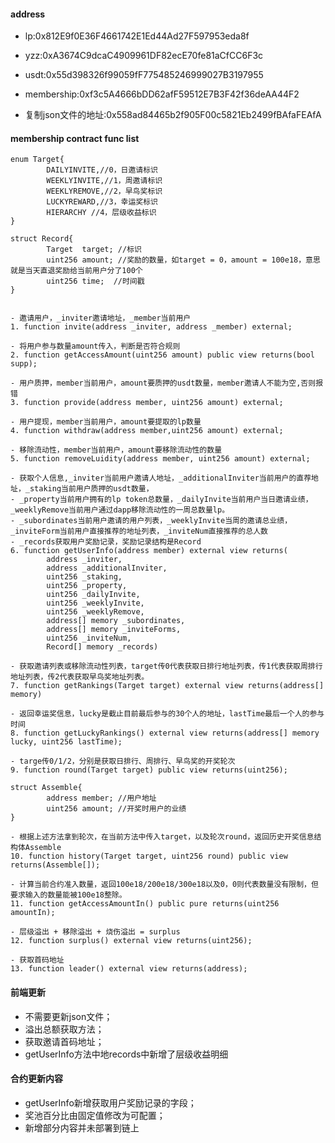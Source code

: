 #### address
- lp:0x812E9f0E36F4661742E1Ed44Ad27F597953eda8f
- yzz:0xA3674C9dcaC4909961DF82ecE70fe81aCfCC6F3c
- usdt:0x55d398326f99059fF775485246999027B3197955
- membership:0xf3c5A4666bDD62afF59512E7B3F42f36deAA44F2

- 复制json文件的地址:0x558ad84465b2f905F00c5821Eb2499fBAfaFEAfA

#### membership contract func list
```solidity
enum Target{
        DAILYINVITE,//0，日邀请标识
        WEEKLYINVITE,//1，周邀请标识
        WEEKLYREMOVE,//2，早鸟奖标识
        LUCKYREWARD,//3，幸运奖标识
        HIERARCHY //4，层级收益标识
}

struct Record{
        Target  target; //标识
        uint256 amount; //奖励的数量，如target = 0，amount = 100e18，意思就是当天直退奖励给当前用户分了100个
        uint256 time;  //时间戳
}


- 邀请用户，_inviter邀请地址，_member当前用户
1. function invite(address _inviter, address _member) external;

- 将用户参与数量amount传入，判断是否符合规则
2. function getAccessAmount(uint256 amount) public view returns(bool supp);

- 用户质押，member当前用户，amount要质押的usdt数量，member邀请人不能为空,否则报错
3. function provide(address member, uint256 amount) external;

- 用户提现，member当前用户，amount要提取的lp数量
4. function withdraw(address member,uint256 amount) external;

- 移除流动性，member当前用户，amount要移除流动性的数量
5. function removeLuidity(address member, uint256 amount) external;

- 获取个人信息,_inviter当前用户邀请人地址，_additionalInviter当前用户的直荐地址，_staking当前用户质押的usdt数量，
- _property当前用户拥有的lp token总数量，_dailyInvite当前用户当日邀请业绩，_weeklyRemove当前用户通过dapp移除流动性的一周总数量lp。
- _subordinates当前用户邀请的用户列表，_weeklyInvite当周的邀请总业绩，_inviteForm当前用户直接推荐的地址列表，_inviteNum直接推荐的总人数
- _records获取用户奖励记录，奖励记录结构是Record
6. function getUserInfo(address member) external view returns(
        address _inviter,
        address _additionalInviter,
        uint256 _staking, 
        uint256 _property,
        uint256 _dailyInvite,
        uint256 _weeklyInvite,
        uint256 _weeklyRemove,
        address[] memory _subordinates,
        address[] memory _inviteForms,
        uint256 _inviteNum,
        Record[] memory _records)

- 获取邀请列表或移除流动性列表，target传0代表获取日排行地址列表，传1代表获取周排行地址列表，传2代表获取早鸟奖地址列表。
7. function getRankings(Target target) external view returns(address[] memory)

- 返回幸运奖信息，lucky是截止目前最后参与的30个人的地址，lastTime最后一个人的参与时间
8. function getLuckyRankings() external view returns(address[] memory lucky, uint256 lastTime);

- targe传0/1/2，分别是获取日排行、周排行、早鸟奖的开奖轮次
9. function round(Target target) public view returns(uint256);

struct Assemble{
        address member; //用户地址
        uint256 amount; //开奖时用户的业绩
}

- 根据上述方法拿到轮次，在当前方法中传入target，以及轮次round，返回历史开奖信息结构体Assemble
10. function history(Target target, uint256 round) public view returns(Assemble[]);

- 计算当前合约准入数量，返回100e18/200e18/300e18以及0，0则代表数量没有限制，但要求输入的数量能被100e18整除。
11. function getAccessAmountIn() public pure returns(uint256 amountIn);

- 层级溢出 + 移除溢出 + 烧伤溢出 = surplus
12. function surplus() external view returns(uint256);

- 获取首码地址
13. function leader() external view returns(address);
```


#### 前端更新
- 不需要更新json文件；
- 溢出总额获取方法；
- 获取邀请首码地址；
- getUserInfo方法中地records中新增了层级收益明细

#### 合约更新内容
- getUserInfo新增获取用户奖励记录的字段；
- 奖池百分比由固定值修改为可配置；
- 新增部分内容并未部署到链上
